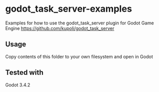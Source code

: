 # godot_task_server-examples
Examples for how to use the godot_task_server plugin for Godot Game Engine
https://github.com/kupoli/godot_task_server

## Usage
Copy contents of this folder to your own filesystem and open in Godot

## Tested with
Godot 3.4.2
